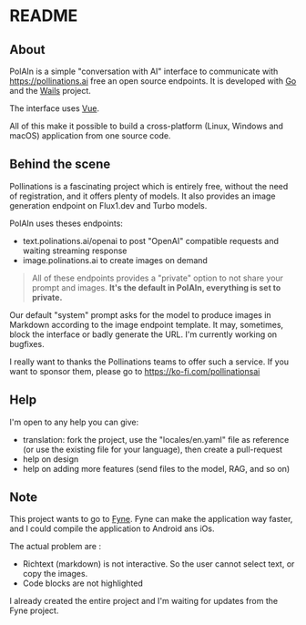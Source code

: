 # README

## About

PolAIn is a simple "conversation with AI" interface to communicate with <https://pollinations.ai> free an open source endpoints. It is developed with [Go](https://go.dev) and the [Wails](https://wails.io/) project.

The interface uses [Vue](https://vuejs.org).

All of this make it possible to build a cross-platform (Linux, Windows and macOS) application from one source code.

## Behind the scene

Pollinations is a fascinating project which is entirely free, without the need of registration, and it offers plenty of models. It also provides an image generation endpoint on Flux1.dev and Turbo models.

PolAIn uses theses endpoints:

- text.polinations.ai/openai to post "OpenAI" compatible requests and waiting streaming response
- image.polinations.ai to create images on demand

> All of these endpoints provides a "private" option to not share your prompt and images. **It's the default in PolAIn, everything is set to private.**

Our default "system" prompt asks for the model to produce images in Markdown according to the image endpoint template. It may, sometimes, block the interface or badly generate the URL. I'm currently working on bugfixes.

I really want to thanks the Pollinations teams to offer such a service. If you want to sponsor them, please go to <https://ko-fi.com/pollinationsai>

## Help

I'm open to any help you can give:

- translation: fork the project, use the "locales/en.yaml" file as reference (or use the existing file for your language), then create a pull-request
- help on design
- help on adding more features (send files to the model, RAG, and so on)

## Note

This project wants to go to [Fyne](https://fyne.io). Fyne can make the application way faster, and I could compile the application to Android ans iOs.

The actual problem are :

- Richtext (markdown) is not interactive. So the user cannot select text, or copy the images.
- Code blocks are not highlighted

I already created the entire project and I'm waiting for updates from the Fyne project.
